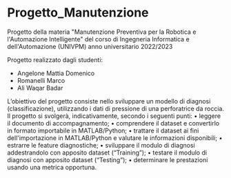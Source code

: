 # Progetto_Manutenzione
Progetto della materia "Manutenzione Preventiva per la Robotica e l'Automazione Intelligente" del corso di Ingegneria Informatica e dell'Automazione (UNIVPM) anno universitario 2022/2023

Progetto realizzato dagli studenti:
- Angelone Mattia Domenico
- Romanelli Marco
- Ali Waqar Badar



L’obiettivo del progetto consiste nello sviluppare un modello di diagnosi (classificazione), utilizzando i dati di pressione di una perforatrice da roccia. Il progetto si svolgerà, indicativamente, secondo i seguenti punti:
• leggere il documento di accompagnamento;
• comprendere il dataset e convertirlo in formato importabile in MATLAB/Python;
• trattare il dataset ai fini dell'importazione in MATLAB/Python e valutare le informazioni disponibili;
• estrarre le feature diagnostiche;
• sviluppare il modulo di diagnosi addestrandolo con apposito dataset (“Training”);
• testare il modulo di diagnosi con apposito dataset (“Testing”);
• determinare le prestazioni usando una metrica opportuna.
